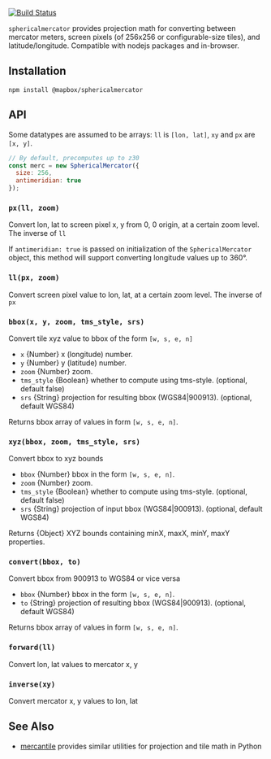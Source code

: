 [![Build Status](https://travis-ci.com/mapbox/sphericalmercator.svg?branch=master)](http://travis-ci.com/mapbox/sphericalmercator)

`sphericalmercator` provides projection math for converting between mercator meters, screen pixels (of 256x256 or configurable-size tiles), and latitude/longitude. Compatible with nodejs packages and in-browser.

## Installation

`npm install @mapbox/sphericalmercator`

## API

Some datatypes are assumed to be arrays: `ll` is `[lon, lat]`, `xy` and `px` are `[x, y]`.

```javascript
// By default, precomputes up to z30
const merc = new SphericalMercator({
  size: 256,
  antimeridian: true
});
```

### `px(ll, zoom)`

Convert lon, lat to screen pixel x, y from 0, 0 origin, at a certain zoom level.
The inverse of `ll`

If `antimeridian: true` is passed on initialization of the `SphericalMercator` object, this method will support converting longitude values up to 360°.

### `ll(px, zoom)`

Convert screen pixel value to lon, lat, at a certain zoom level. The inverse
of `px`

### `bbox(x, y, zoom, tms_style, srs)`

Convert tile xyz value to bbox of the form `[w, s, e, n]`

* `x` {Number} x (longitude) number.
* `y` {Number} y (latitude) number.
* `zoom` {Number} zoom.
* `tms_style` {Boolean} whether to compute using tms-style. (optional, default false)
* `srs` {String} projection for resulting bbox (WGS84|900913). (optional, default WGS84)

Returns bbox array of values in form `[w, s, e, n]`.

### `xyz(bbox, zoom, tms_style, srs)`

Convert bbox to xyz bounds

* `bbox` {Number} bbox in the form `[w, s, e, n]`.
* `zoom` {Number} zoom.
* `tms_style` {Boolean} whether to compute using tms-style. (optional, default false)
* `srs` {String} projection of input bbox (WGS84|900913). (optional, default WGS84)

Returns {Object} XYZ bounds containing minX, maxX, minY, maxY properties.

### `convert(bbox, to)`

Convert bbox from 900913 to WGS84 or vice versa

* `bbox` {Number} bbox in the form `[w, s, e, n]`.
* `to` {String} projection of resulting bbox (WGS84|900913). (optional, default WGS84)

Returns bbox array of values in form `[w, s, e, n]`.

### `forward(ll)`

Convert lon, lat values to mercator x, y

### `inverse(xy)`

Convert mercator x, y values to lon, lat

## See Also

* [mercantile](https://github.com/sgillies/mercantile) provides similar utilities for projection and tile math in Python
